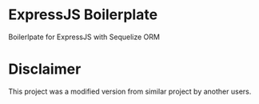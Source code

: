 # ExpressJS Boilerplate
Boilerlpate for ExpressJS with Sequelize ORM

# Disclaimer
This project was a modified version from similar project by another users.
